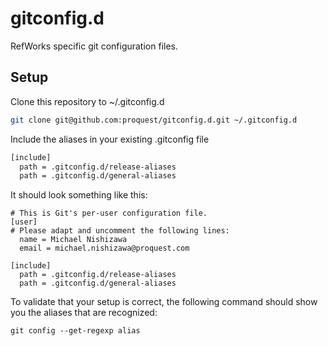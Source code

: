 # gitconfig.d
RefWorks specific git configuration files.

## Setup
Clone this repository to ~/.gitconfig.d
```bash
git clone git@github.com:proquest/gitconfig.d.git ~/.gitconfig.d
```

Include the aliases in your existing .gitconfig file
```bash
[include]
  path = .gitconfig.d/release-aliases 
  path = .gitconfig.d/general-aliases
```

It should look something like this:
```
# This is Git's per-user configuration file.
[user]
# Please adapt and uncomment the following lines:
  name = Michael Nishizawa
  email = michael.nishizawa@proquest.com

[include]
  path = .gitconfig.d/release-aliases
  path = .gitconfig.d/general-aliases
```

To validate that your setup is correct, the following command should show you the aliases that are recognized:
```
git config --get-regexp alias
```
